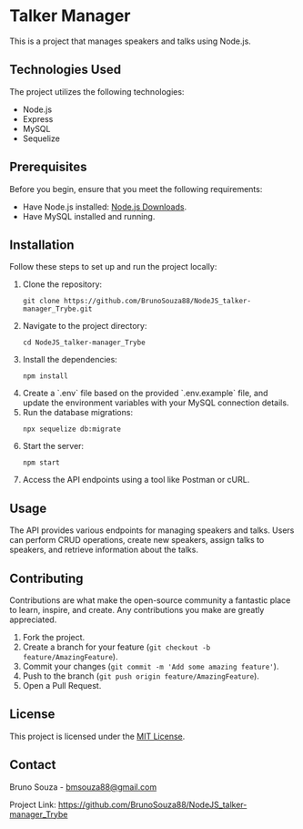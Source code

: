 <h1>Talker Manager</h1>

<p>This is a project that manages speakers and talks using Node.js.</p>

<h2>Technologies Used</h2>

<p>The project utilizes the following technologies:</p>

<ul>
  <li>Node.js</li>
  <li>Express</li>
  <li>MySQL</li>
  <li>Sequelize</li>
</ul>

<h2>Prerequisites</h2>

<p>Before you begin, ensure that you meet the following requirements:</p>

<ul>
  <li>Have Node.js installed: <a href="https://nodejs.org/en/download/">Node.js Downloads</a>.</li>
  <li>Have MySQL installed and running.</li>
</ul>

<h2>Installation</h2>

<p>Follow these steps to set up and run the project locally:</p>

<ol>
  <li>Clone the repository:</li>

  <pre><code>git clone https://github.com/BrunoSouza88/NodeJS_talker-manager_Trybe.git</code></pre>

  <li>Navigate to the project directory:</li>

  <pre><code>cd NodeJS_talker-manager_Trybe</code></pre>

  <li>Install the dependencies:</li>

  <pre><code>npm install</code></pre>

  <li>Create a `.env` file based on the provided `.env.example` file, and update the environment variables with your MySQL connection details.</li>

  <li>Run the database migrations:</li>

  <pre><code>npx sequelize db:migrate</code></pre>

  <li>Start the server:</li>

  <pre><code>npm start</code></pre>

  <li>Access the API endpoints using a tool like Postman or cURL.</li>
</ol>

<h2>Usage</h2>

<p>The API provides various endpoints for managing speakers and talks. Users can perform CRUD operations, create new speakers, assign talks to speakers, and retrieve information about the talks.</p>

<h2>Contributing</h2>

<p>Contributions are what make the open-source community a fantastic place to learn, inspire, and create. Any contributions you make are greatly appreciated.</p>

<ol>
  <li>Fork the project.</li>
  <li>Create a branch for your feature (<code>git checkout -b feature/AmazingFeature</code>).</li>
  <li>Commit your changes (<code>git commit -m 'Add some amazing feature'</code>).</li>
  <li>Push to the branch (<code>git push origin feature/AmazingFeature</code>).</li>
  <li>Open a Pull Request.</li>
</ol>

<h2>License</h2>

<p>This project is licensed under the <a href="LICENSE">MIT License</a>.</p>

<h2>Contact</h2>

<p>Bruno Souza - <a href="mailto:bmsouza88@gmail.com">bmsouza88@gmail.com</a></p>

<p>Project Link: <a href="https://github.com/BrunoSouza88/NodeJS_talker-manager_Trybe">https://github.com/BrunoSouza88/NodeJS_talker-manager_Trybe</a></p>
